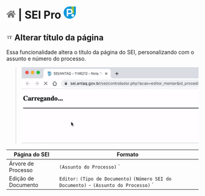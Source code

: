 # [![Home](../img/home.png)](../) |  SEI Pro ![Icone](../img/icon-32.png)

## ![SEI Pro Título da página](../img/icon-titulopagina.png) Alterar título da página

Essa funcionalidade altera o título da página do SEI, personalizando com o assunto e número do processo.

> ![Tela Estilo de Tabelas](../img/tela-titulopagina.gif) 

|  Página do SEI  |  Formato |
| ------------------- |  ------------------- | 
|  Árvore de Processo |  `(Assunto do Processo)` `|` `SEI Processo (Número do Processo)`  |
|  Edição de Documento |  `Editor:` `(Tipo de Documento)` `(Número SEI do Documento)` - `(Assunto do Processo)` `|` `SEI Processo` `(Número do Processo)`  |
